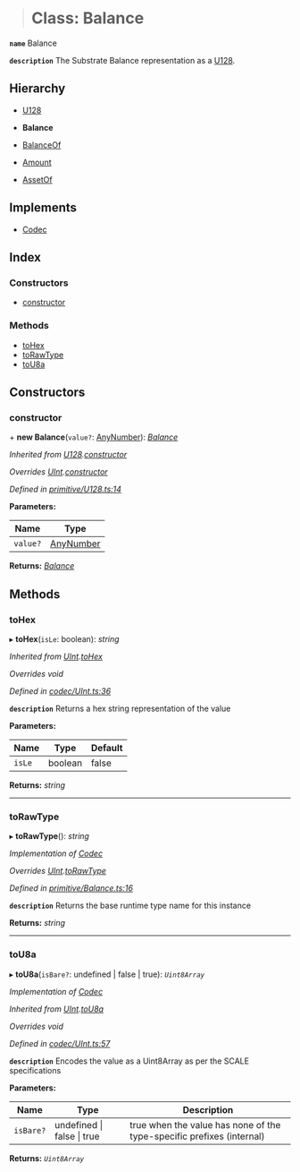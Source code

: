 > # Class: Balance

**`name`** Balance

**`description`** 
The Substrate Balance representation as a [U128](_primitive_u128_.u128.md).

## Hierarchy

  * [U128](_primitive_u128_.u128.md)

  * **Balance**

  * [BalanceOf](_primitive_balance_.balanceof.md)

  * [Amount](_type_amount_.amount.md)

  * [AssetOf](_type_assetof_.assetof.md)

## Implements

* [Codec](../interfaces/_types_.codec.md)

## Index

### Constructors

* [constructor](_primitive_balance_.balance.md#constructor)

### Methods

* [toHex](_primitive_balance_.balance.md#tohex)
* [toRawType](_primitive_balance_.balance.md#torawtype)
* [toU8a](_primitive_balance_.balance.md#tou8a)

## Constructors

###  constructor

\+ **new Balance**(`value?`: [AnyNumber](../modules/_types_.md#anynumber)): *[Balance](_primitive_balance_.balance.md)*

*Inherited from [U128](_primitive_u128_.u128.md).[constructor](_primitive_u128_.u128.md#constructor)*

*Overrides [UInt](_codec_uint_.uint.md).[constructor](_codec_uint_.uint.md#constructor)*

*Defined in [primitive/U128.ts:14](https://github.com/polkadot-js/api/blob/d5fb040/packages/types/src/primitive/U128.ts#L14)*

**Parameters:**

Name | Type |
------ | ------ |
`value?` | [AnyNumber](../modules/_types_.md#anynumber) |

**Returns:** *[Balance](_primitive_balance_.balance.md)*

## Methods

###  toHex

▸ **toHex**(`isLe`: boolean): *string*

*Inherited from [UInt](_codec_uint_.uint.md).[toHex](_codec_uint_.uint.md#tohex)*

*Overrides void*

*Defined in [codec/UInt.ts:36](https://github.com/polkadot-js/api/blob/d5fb040/packages/types/src/codec/UInt.ts#L36)*

**`description`** Returns a hex string representation of the value

**Parameters:**

Name | Type | Default |
------ | ------ | ------ |
`isLe` | boolean | false |

**Returns:** *string*

___

###  toRawType

▸ **toRawType**(): *string*

*Implementation of [Codec](../interfaces/_types_.codec.md)*

*Overrides [UInt](_codec_uint_.uint.md).[toRawType](_codec_uint_.uint.md#torawtype)*

*Defined in [primitive/Balance.ts:16](https://github.com/polkadot-js/api/blob/d5fb040/packages/types/src/primitive/Balance.ts#L16)*

**`description`** Returns the base runtime type name for this instance

**Returns:** *string*

___

###  toU8a

▸ **toU8a**(`isBare?`: undefined | false | true): *`Uint8Array`*

*Implementation of [Codec](../interfaces/_types_.codec.md)*

*Inherited from [UInt](_codec_uint_.uint.md).[toU8a](_codec_uint_.uint.md#tou8a)*

*Overrides void*

*Defined in [codec/UInt.ts:57](https://github.com/polkadot-js/api/blob/d5fb040/packages/types/src/codec/UInt.ts#L57)*

**`description`** Encodes the value as a Uint8Array as per the SCALE specifications

**Parameters:**

Name | Type | Description |
------ | ------ | ------ |
`isBare?` | undefined \| false \| true | true when the value has none of the type-specific prefixes (internal)  |

**Returns:** *`Uint8Array`*